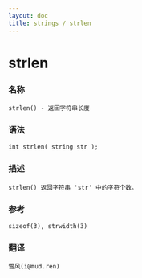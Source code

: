 ```yaml
---
layout: doc
title: strings / strlen
---
```

# strlen

### 名称

    strlen() - 返回字符串长度

### 语法

    int strlen( string str );

### 描述

    strlen() 返回字符串 'str' 中的字符个数。

### 参考

    sizeof(3), strwidth(3)

### 翻译

    雪风(i@mud.ren)
